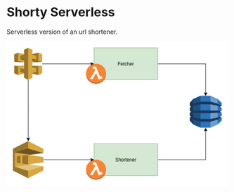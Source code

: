 # Shorty Serverless

Serverless version of an url shortener.

![Architecture](./docs/shorty2_0.png)
